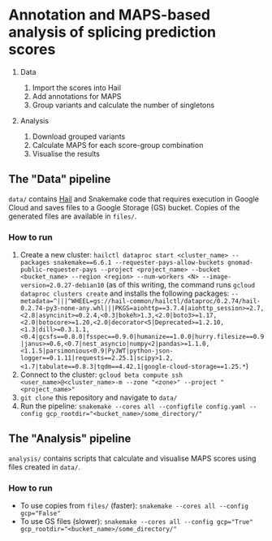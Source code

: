 # Annotation and MAPS-based analysis of splicing prediction scores

1. Data
   1. Import the scores into Hail
   2. Add annotations for MAPS
   3. Group variants and calculate the number of singletons

2. Analysis
   1. Download grouped variants
   2. Calculate MAPS for each score-group combination
   3. Visualise the results

## The "Data" pipeline

`data/` contains [Hail](https://hail.is/) and Snakemake code that requires execution in Google Cloud and saves files to a Google Storage (GS) bucket. Copies of the generated files are available in `files/`.

### How to run

1. Create a new cluster: `hailctl dataproc start <cluster_name> --packages snakemake==6.6.1 --requester-pays-allow-buckets gnomad-public-requester-pays --project <project_name> --bucket <bucket_name> --region <region> --num-workers <N> --image-version=2.0.27-debian10` (as of this writing, the command runs `gcloud dataproc clusters create` and installs the following packages: `--metadata=^|||^WHEEL=gs://hail-common/hailctl/dataproc/0.2.74/hail-0.2.74-py3-none-any.whl|||PKGS=aiohttp==3.7.4|aiohttp_session>=2.7,<2.8|asyncinit>=0.2.4,<0.3|bokeh>1.3,<2.0|boto3>=1.17,<2.0|botocore>=1.20,<2.0|decorator<5|Deprecated>=1.2.10,<1.3|dill>=0.3.1.1,<0.4|gcsfs==0.8.0|fsspec==0.9.0|humanize==1.0.0|hurry.filesize==0.9|janus>=0.6,<0.7|nest_asyncio|numpy<2|pandas>=1.1.0,<1.1.5|parsimonious<0.9|PyJWT|python-json-logger==0.1.11|requests==2.25.1|scipy>1.2,<1.7|tabulate==0.8.3|tqdm==4.42.1|google-cloud-storage==1.25.*`)
2. Connect to the cluster: `gcloud beta compute ssh <user_name>@<cluster_name>-m --zone "<zone>" --project "<project_name>"`
3. `git clone` this repository and navigate to `data/`
4. Run the pipeline: `snakemake --cores all --configfile config.yaml --config gcp_rootdir="<bucket_name>/some_directory/"`

## The "Analysis" pipeline

`analysis/` contains scripts that calculate and visualise MAPS scores using files created in `data/`.

### How to run

- To use copies from `files/` (faster): `snakemake --cores all --config gcp="False"`
- To use GS files (slower): `snakemake --cores all --config gcp="True" gcp_rootdir="<bucket_name>/some_directory/"`
